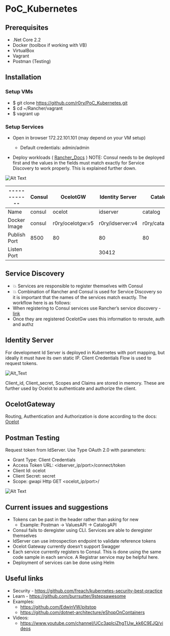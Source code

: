 # PoC_Kubernetes


## Prerequisites

*	.Net Core 2.2
*	Docker (toolbox if working with VB)
*	VirtualBox
*	Vagrant
*	Postman (Testing) 

## Installation

### Setup VMs
*	$ git clone https://github.com/r0ry/PoC_Kubernetes.git
*	$ cd ~/Rancher/vagrant 
*	$ vagrant up 
### Setup Services
*	Open in browser 172.22.101.101 (may depend on your VM setup)
    * Default credentials: admin/admin 

*	Deploy workloads ( [Rancher_Docs](https://rancher.com/docs/rancher/v2.x/en/k8s-in-rancher/workloads/deploy-workloads/) ) 
NOTE: Consul needs to be deployed first and the values in the fields must match exactly for Service Discovery to work properly. This is explained further down.

![Alt Text](http://g.recordit.co/VGTwAzcq4A.gif)


|------------| Consul                 | OcelotGW                         | Identity Server                 | CatalogAPI                          | ValuesAPI                       |
|------------|------------------------|----------------------------------|---------------------------------|-------------------------------------|---------------------------------|
|Name        | consul           |	ocelot                    |	idserver                  |	catalog                       | values                    |
|Docker Image| consul   |	r0ry/ocelotgw:v5  |	r0ry/idserver:v4  | r0ry/catalogapi:v1    |	r0ry/valuesapi:v1 | 
|Publish Port| 8500     | 80                 |	80                | 80                    |  80               | 
|Listen Port |                        |                                  |	30412        |                                     |                                 |


## Service Discovery

* 💥 Services are responsible to register themselves with Consul
* 💥 Combination of Rancher and Consul is used for Service Discovery so it is important that the names of the services match exactly. The workflow here is as follows:
*	When registering to Consul services use Rancher’s service discovery - [link](https://rancher.com/docs/rancher/v2.x/en/k8s-in-rancher/service-discovery/)
*	Once they are registered OcelotGw uses this information to reroute, auth and authz 

## Identity Server

For development Id Server is deployed in Kubernetes with port mapping, but ideally it must have its own static IP.
Client Credentials Flow is used to request tokens. 

![Alt_Text](https://i0.wp.com/www.bubblecode.net/wp-content/uploads/2013/03/client_credentials_flow.png?resize=525%2C396)

Client_id, Client_secret, Scopes and Claims are stored in memory. These are further used by Ocelot to authenticate and authorize the client.

## OcelotGateway  

Routing, Authentication and Authorization is done according to the docs: [Ocelot](https://ocelot.readthedocs.io/en/latest/index.html)

## Postman Testing

Request token from IdServer. Use Type OAuth 2.0 with parameters:
*	Grant Type: Client Credentials
*	Access Token URL: <idserver_ip/port>/connect/token
*	Client Id: ocelot
*	Client Secret: secret
*	Scope: gwapi
Http GET <ocelot_ip/port>/<endpoint>

![Alt Text](http://g.recordit.co/2nvLlcMIEp.gif)

## Current issues and suggestions 
*	Tokens can be past in the header rather than asking for new 
    *	Example: Postman -> ValuesAPI -> CatalogAPI 
*	Consul fails to deregister using CLI. Services are able to deregister themselves
*	IdServer can use introspection endpoint to validate reference tokens
*	Ocelot Gateway currently doesn’t support Swagger
*	Each service currently registers to Consul. This is done using the same code sample in each service. A Registrar service may be helpful here.
*	Deployment of services can be done using Helm

## Useful links

*	Security - https://github.com/freach/kubernetes-security-best-practice
*	Learn - https://github.com/burrsutter/9stepsawesome
*	Examples:
    *	https://github.com/EdwinVW/pitstop
    *	https://github.com/dotnet-architecture/eShopOnContainers
*	Videos:
    *	https://www.youtube.com/channel/UCc3apIciZhgTUw_kk6C9EJQ/videos

